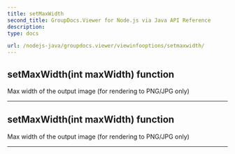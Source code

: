 ```yaml
---
title: setMaxWidth
second_title: GroupDocs.Viewer for Node.js via Java API Reference
description: 
type: docs

url: /nodejs-java/groupdocs.viewer/viewinfooptions/setmaxwidth/
---
```


## setMaxWidth(int maxWidth)  function
Max width of the output image (for rendering to PNG/JPG only)


---


## setMaxWidth(int maxWidth)  function
Max width of the output image (for rendering to PNG/JPG only)


---


